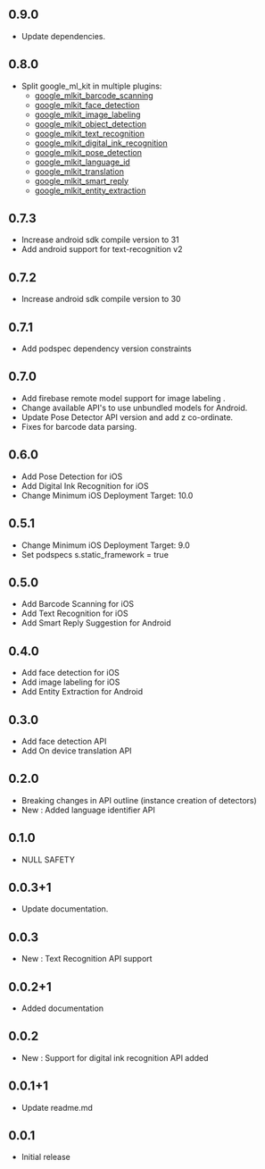 ## 0.9.0

* Update dependencies.

## 0.8.0

* Split google\_ml\_kit in multiple plugins:
    - [google\_mlkit\_barcode\_scanning](https://github.com/bharat-biradar/Google-Ml-Kit-plugin/tree/master/packages/google_mlkit_barcode_scanning)
    - [google\_mlkit\_face\_detection](https://github.com/bharat-biradar/Google-Ml-Kit-plugin/tree/master/packages/google_mlkit_face_detection)
    - [google\_mlkit\_image\_labeling](https://github.com/bharat-biradar/Google-Ml-Kit-plugin/tree/master/packages/google_mlkit_image_labeling)
    - [google\_mlkit\_object\_detection](https://github.com/bharat-biradar/Google-Ml-Kit-plugin/tree/master/packages/google_mlkit_object_detection)
    - [google\_mlkit\_text\_recognition](https://github.com/bharat-biradar/Google-Ml-Kit-plugin/tree/master/packages/google_mlkit_text_recognition)
    - [google\_mlkit\_digital\_ink\_recognition](https://github.com/bharat-biradar/Google-Ml-Kit-plugin/tree/master/packages/google_mlkit_digital_ink_recognition)
    - [google\_mlkit\_pose\_detection](https://github.com/bharat-biradar/Google-Ml-Kit-plugin/tree/master/packages/google_mlkit_pose_detection)
    - [google\_mlkit\_language\_id](https://github.com/bharat-biradar/Google-Ml-Kit-plugin/tree/master/packages/google_mlkit_language_id)
    - [google\_mlkit\_translation](https://github.com/bharat-biradar/Google-Ml-Kit-plugin/tree/master/packages/google_mlkit_translation)
    - [google\_mlkit\_smart\_reply](https://github.com/bharat-biradar/Google-Ml-Kit-plugin/tree/master/packages/google_mlkit_smart_reply)
    - [google\_mlkit\_entity\_extraction](https://github.com/bharat-biradar/Google-Ml-Kit-plugin/tree/master/packages/google_mlkit_entity_extraction)

## 0.7.3

* Increase android sdk compile version to 31
* Add android support for text-recognition v2

## 0.7.2

* Increase android sdk compile version to 30

## 0.7.1

* Add podspec dependency version constraints

## 0.7.0

* Add firebase remote model support for image labeling .
* Change available API's to use unbundled models for Android.
* Update Pose Detector API version and add z co-ordinate.
* Fixes for barcode data parsing.

## 0.6.0

* Add Pose Detection for iOS
* Add Digital Ink Recognition for iOS
* Change Minimum iOS Deployment Target: 10.0

## 0.5.1

* Change Minimum iOS Deployment Target: 9.0
* Set podspecs s.static_framework = true

## 0.5.0

* Add Barcode Scanning for iOS
* Add Text Recognition for iOS
* Add Smart Reply Suggestion for Android

## 0.4.0

* Add face detection for iOS
* Add image labeling for iOS
* Add Entity Extraction for Android

## 0.3.0

* Add face detection API
* Add On device translation API

## 0.2.0

* Breaking changes in API outline (instance creation of detectors)
* New : Added language identifier API

## 0.1.0

* NULL SAFETY

## 0.0.3+1

* Update documentation.

## 0.0.3

* New : Text Recognition API support

## 0.0.2+1

* Added documentation

## 0.0.2

* New : Support for digital ink recognition API added

## 0.0.1+1

* Update readme.md

## 0.0.1

* Initial release
